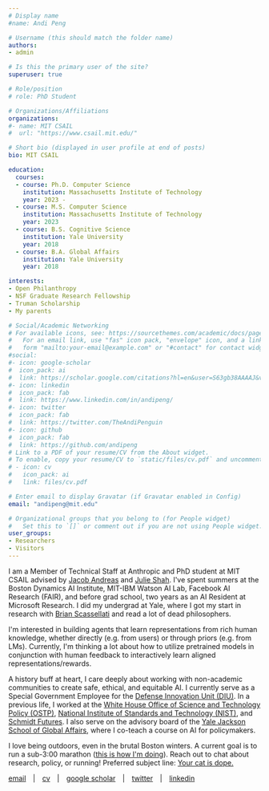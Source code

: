 ```yaml
---
# Display name
#name: Andi Peng

# Username (this should match the folder name)
authors:
- admin

# Is this the primary user of the site?
superuser: true

# Role/position
# role: PhD Student

# Organizations/Affiliations
organizations:
#- name: MIT CSAIL
#  url: "https://www.csail.mit.edu/"

# Short bio (displayed in user profile at end of posts)
bio: MIT CSAIL

education:
  courses:
  - course: Ph.D. Computer Science
    institution: Massachusetts Institute of Technology
    year: 2023 - 
  - course: M.S. Computer Science
    institution: Massachusetts Institute of Technology
    year: 2023
  - course: B.S. Cognitive Science
    institution: Yale University
    year: 2018
  - course: B.A. Global Affairs
    institution: Yale University
    year: 2018

interests:
- Open Philanthropy
- NSF Graduate Research Fellowship
- Truman Scholarship
- My parents

# Social/Academic Networking
# For available icons, see: https://sourcethemes.com/academic/docs/page-builder/#icons
#   For an email link, use "fas" icon pack, "envelope" icon, and a link in the
#   form "mailto:your-email@example.com" or "#contact" for contact widget.
#social:
#- icon: google-scholar
#  icon_pack: ai
#  link: https://scholar.google.com/citations?hl=en&user=S63gb38AAAAJ&view_op=list_works&sortby=pubdate
#- icon: linkedin
#  icon_pack: fab
#  link: https://www.linkedin.com/in/andipeng/
#- icon: twitter
#  icon_pack: fab
#  link: https://twitter.com/TheAndiPenguin
#- icon: github
#  icon_pack: fab
#  link: https://github.com/andipeng
# Link to a PDF of your resume/CV from the About widget.
# To enable, copy your resume/CV to `static/files/cv.pdf` and uncomment the lines below.
# - icon: cv
#   icon_pack: ai
#   link: files/cv.pdf

# Enter email to display Gravatar (if Gravatar enabled in Config)
email: "andipeng@mit.edu"

# Organizational groups that you belong to (for People widget)
#   Set this to `[]` or comment out if you are not using People widget.
user_groups:
- Researchers
- Visitors
---
```

I am a Member of Technical Staff at Anthropic and PhD student at MIT CSAIL advised by <a href="https://www.mit.edu/~jda/" >Jacob Andreas</a> and <a href="https://interactive.mit.edu/about/people/julie" >Julie Shah</a>. I've spent summers at the Boston Dynamics AI Institute, MIT-IBM Watson AI Lab, Facebook AI Research (FAIR), and before grad school, two years as an AI Resident at Microsoft Research. I did my undergrad at Yale, where I got my start in research with <a href="http://www.cs.yale.edu/homes/scaz/" >Brian Scassellati</a> and read a lot of dead philosophers.

I'm interested in building agents that learn representations from rich human knowledge, whether directly (e.g. from users) or through priors (e.g. from LMs). Currently, I'm thinking a lot about how to utilize pretrained models in conjunction with human feedback to interactively learn aligned representations/rewards.

A history buff at heart, I care deeply about working with non-academic communities to create safe, ethical, and equitable AI. I currently serve as a Special Government Employee for the <a href='https://www.diu.mil/' >Defense Innovation Unit (DIU)</a>. In a previous life, I worked at the <a href="https://www.whitehouse.gov/ostp/" >White House Office of Science and Technology Policy (OSTP)</a>,  <a href="https://www.nist.gov/" >National Institute of Standards and Technology (NIST)</a>, and <a href="https://schmidtfutures.com/" >Schmidt Futures</a>. I also serve on the advisory board of the <a href="https://jackson.yale.edu/" >Yale Jackson School of Global Affairs</a>, where I co-teach a course on AI for policymakers.

I love being outdoors, even in the brutal Boston winters. A current goal is to run a sub-3:00 marathon (<a href="https://marathonview.net/query/496351000014330618" >this is how I'm doing</a>). Reach out to chat about research, policy, or running! Preferred subject line: <a href=/img/LilShadyShad.jpg >Your cat is dope.</a>

<a href="mailto:andipeng@mit.edu">email</a>&emsp;|&emsp;<a href="files/APengCV.pdf">cv<a>&emsp;|&emsp;<a href="https://scholar.google.com/citations?hl=en&user=S63gb38AAAAJ&view_op=list_works&sortby=pubdate">google scholar</a>&emsp;|&emsp;<a href="https://twitter.com/TheAndiPenguin">twitter</a>&emsp;|&emsp;<a href="https://www.linkedin.com/in/andipeng/">linkedin</a>